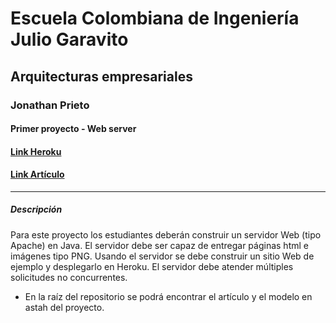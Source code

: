 # Escuela Colombiana de Ingeniería Julio Garavito
## Arquitecturas empresariales
### Jonathan Prieto 
#### Primer proyecto - Web server
#### [Link Heroku](https://shielded-spire-54561.herokuapp.com/index)
#### [Link Artículo](https://docs.google.com/document/d/1NT3fxBsfdaKfMVEYVUdq_Etq8P2y7IMmel3RozLP0pU/edit?usp=sharing)
---
##### Descripción

Para este proyecto los estudiantes deberán construir un servidor Web (tipo Apache) en Java. El servidor debe ser capaz de entregar páginas html e imágenes tipo PNG. Usando el servidor se debe construir un sitio Web de ejemplo y desplegarlo en Heroku. El servidor debe atender múltiples solicitudes no concurrentes.

- En la raíz del repositorio se podrá encontrar el artículo y el modelo en astah del proyecto.
